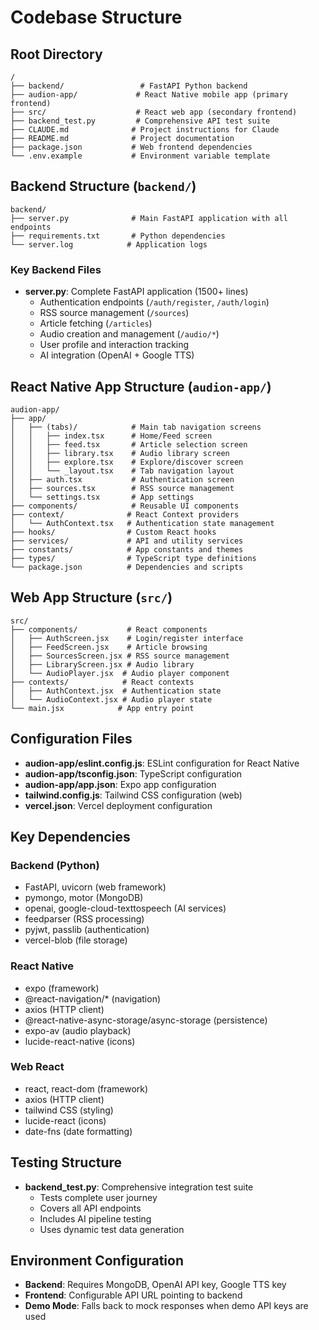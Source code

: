 # Codebase Structure

## Root Directory
```
/
├── backend/                 # FastAPI Python backend
├── audion-app/             # React Native mobile app (primary frontend)
├── src/                    # React web app (secondary frontend)
├── backend_test.py         # Comprehensive API test suite
├── CLAUDE.md              # Project instructions for Claude
├── README.md              # Project documentation
├── package.json           # Web frontend dependencies
└── .env.example           # Environment variable template
```

## Backend Structure (`backend/`)
```
backend/
├── server.py              # Main FastAPI application with all endpoints
├── requirements.txt       # Python dependencies
└── server.log            # Application logs
```

### Key Backend Files
- **server.py**: Complete FastAPI application (1500+ lines)
  - Authentication endpoints (`/auth/register`, `/auth/login`)
  - RSS source management (`/sources`)
  - Article fetching (`/articles`)
  - Audio creation and management (`/audio/*`)
  - User profile and interaction tracking
  - AI integration (OpenAI + Google TTS)

## React Native App Structure (`audion-app/`)
```
audion-app/
├── app/
│   ├── (tabs)/            # Main tab navigation screens
│   │   ├── index.tsx      # Home/Feed screen
│   │   ├── feed.tsx       # Article selection screen
│   │   ├── library.tsx    # Audio library screen
│   │   ├── explore.tsx    # Explore/discover screen
│   │   └── _layout.tsx    # Tab navigation layout
│   ├── auth.tsx           # Authentication screen
│   ├── sources.tsx        # RSS source management
│   └── settings.tsx       # App settings
├── components/            # Reusable UI components
├── context/              # React Context providers
│   └── AuthContext.tsx   # Authentication state management
├── hooks/                # Custom React hooks
├── services/             # API and utility services
├── constants/            # App constants and themes
├── types/                # TypeScript type definitions
└── package.json          # Dependencies and scripts
```

## Web App Structure (`src/`)
```
src/
├── components/           # React components
│   ├── AuthScreen.jsx    # Login/register interface
│   ├── FeedScreen.jsx    # Article browsing
│   ├── SourcesScreen.jsx # RSS source management
│   ├── LibraryScreen.jsx # Audio library
│   └── AudioPlayer.jsx  # Audio player component
├── contexts/            # React contexts
│   ├── AuthContext.jsx  # Authentication state
│   └── AudioContext.jsx # Audio player state
└── main.jsx            # App entry point
```

## Configuration Files
- **audion-app/eslint.config.js**: ESLint configuration for React Native
- **audion-app/tsconfig.json**: TypeScript configuration
- **audion-app/app.json**: Expo app configuration
- **tailwind.config.js**: Tailwind CSS configuration (web)
- **vercel.json**: Vercel deployment configuration

## Key Dependencies

### Backend (Python)
- FastAPI, uvicorn (web framework)
- pymongo, motor (MongoDB)
- openai, google-cloud-texttospeech (AI services)
- feedparser (RSS processing)
- pyjwt, passlib (authentication)
- vercel-blob (file storage)

### React Native
- expo (framework)
- @react-navigation/* (navigation)
- axios (HTTP client)
- @react-native-async-storage/async-storage (persistence)
- expo-av (audio playback)
- lucide-react-native (icons)

### Web React
- react, react-dom (framework)
- axios (HTTP client)
- tailwind CSS (styling)
- lucide-react (icons)
- date-fns (date formatting)

## Testing Structure
- **backend_test.py**: Comprehensive integration test suite
  - Tests complete user journey
  - Covers all API endpoints
  - Includes AI pipeline testing
  - Uses dynamic test data generation

## Environment Configuration
- **Backend**: Requires MongoDB, OpenAI API key, Google TTS key
- **Frontend**: Configurable API URL pointing to backend
- **Demo Mode**: Falls back to mock responses when demo API keys are used